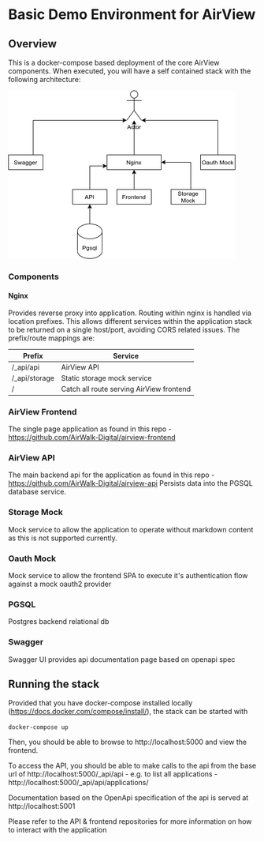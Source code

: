 # Basic Demo Environment for AirView

## Overview
This is a docker-compose based deployment of the core AirView components. When executed, you will have a self contained stack with the following architecture:


![](./diagram.png)

### Components
#### Nginx
Provides reverse proxy into application. Routing within nginx is handled via location prefixes. This allows different services within the application stack to be returned on a single host/port, avoiding CORS related issues. The prefix/route mappings are:

| Prefix       | Service   |
|--------------|-----------|
|/_api/api     | AirView API
|/_api/storage | Static storage mock service
|/             | Catch all route serving AirView frontend 


### AirView Frontend
The single page application as found in this repo - https://github.com/AirWalk-Digital/airview-frontend

### AirView API
The main backend api for the application as found in this repo - https://github.com/AirWalk-Digital/airview-api
Persists data into the PGSQL database service.

### Storage Mock
Mock service to allow the application to operate without markdown content as this is not supported currently.

### Oauth Mock
Mock service to allow the frontend SPA to execute it's authentication flow against a mock oauth2 provider

### PGSQL
Postgres backend relational db

### Swagger
Swagger UI provides api documentation page based on openapi spec

## Running the stack
Provided that you have docker-compose installed locally (https://docs.docker.com/compose/install/), the stack can be started with 

```docker-compose up```

Then, you should be able to browse to http://localhost:5000 and view the frontend.

To access the API, you should be able to make calls to the api from the base url of http://localhost:5000/_api/api - e.g. to list all applications - http://localhost:5000/_api/api/applications/

Documentation based on the OpenApi specification of the api is served at http://localhost:5001

Please refer to the API & frontend repositories for more information on how to interact with the application

